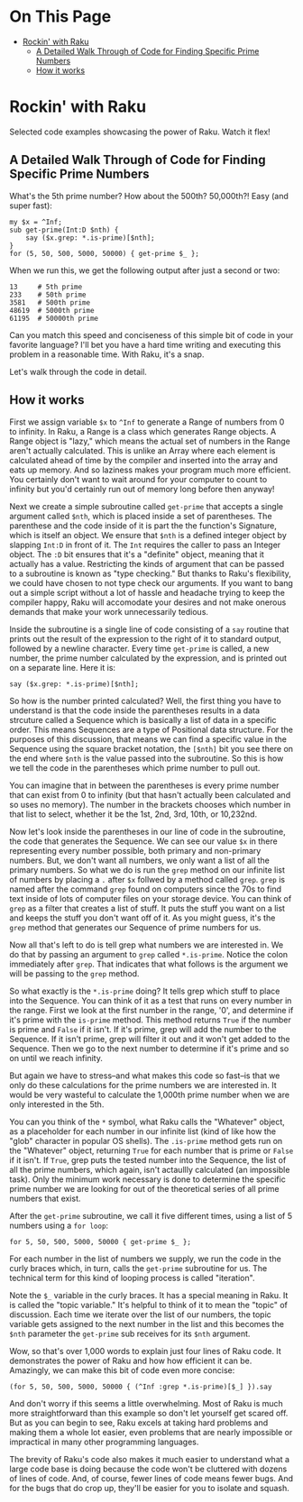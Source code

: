 # On This Page

- [Rockin' with Raku](#rockin-with-raku)
    - [A Detailed Walk Through of Code for Finding Specific Prime Numbers](#a-detailed-walk-through-of-code-for-finding-specific-prime-numbers)
    - [How it works](#how-it-works)

# Rockin' with Raku

Selected code examples showcasing the power of Raku. Watch it flex!

## A Detailed Walk Through of Code for Finding Specific Prime Numbers

What's the 5th prime number? How about the 500th? 50,000th?! Easy (and super fast):

```
my $x = ^Inf;
sub get-prime(Int:D $nth) {
    say ($x.grep: *.is-prime)[$nth];
}
for (5, 50, 500, 5000, 50000) { get-prime $_ };
```

When we run this, we get the following output after just a second or two:
```
13     # 5th prime
233    # 50th prime
3581   # 500th prime
48619  # 5000th prime
61195  # 50000th prime
```

Can you match this speed and conciseness of this simple bit of code in your
favorite language? I'll bet you have a hard time writing and executing this
problem in a reasonable time. With Raku, it's a snap.

Let's walk through the code in detail.

## How it works
First we assign variable `$x` to `^Inf` to generate a Range of numbers from 0
to infinity. In Raku, a Range is a class which generates Range objects. A Range
object is "lazy," which means the actual set of numbers in the Range aren't
actually calculated. This is unlike an Array where each element is calculated
ahead of time by the compiler and inserted into the array and eats up memory.
And so laziness makes your program much more efficient. You certainly don't
want to wait around for your computer to count to infinity but you'd certainly
run out of memory long before then anyway!

Next we create a simple subroutine called `get-prime` that accepts a single
argument called `$nth`, which is placed inside a set of parentheses. The
parenthese and the code inside of it is part the the function's Signature,
which is itself an object. We ensure that `$nth` is a defined integer object by
slapping `Int:D` in front of it. The `Int` requires the caller to pass an
Integer object. The `:D` bit ensures that it's a "definite" object, meaning
that it actually has a value. Restricting the kinds of argument that can be
passed to a subroutine is known as "type checking." But thanks to Raku's
flexibility, we could have chosen to not type check our arguments. If you want
to bang out a simple script without a lot of hassle and headache trying to keep
the compiler happy, Raku will accomodate your desires and not make onerous
demands that make your work unnecessarily tedious.

Inside the subroutine is a single line of code consisting of a `say` routine
that prints out the result of the expression to the right of it to standard
output, followed  by a newline character. Every time `get-prime` is called, a
new number, the prime number calculated by the expression, and is printed out on a
separate line. Here it is:

`say ($x.grep: *.is-prime)[$nth];`

So how is the number printed calculated? Well, the first thing you have
to understand is that the code inside the parentheses results in a data
strcuture called a Sequence which is basically a list of data in a specific
order. This means Sequences are a type of Positional data structure. For the
purposes of this discussion, that means we can find a specific value in the
Sequence using the square bracket notation, the `[$nth]` bit you see there on
the end where `$nth` is the value passed into the subroutine. So this is how we
tell the code in the parentheses which prime number to pull out.

You can imagine that in between the parentheses is every prime number that can
exist from 0 to infinity (but that hasn't actually been calculated and so uses
no memory). The number in the brackets chooses which number in that list to
select, whether it be the 1st, 2nd, 3rd, 10th, or 10,232nd.

Now let's look inside the parentheses in our line of code in the subroutine,
the code that generates the Sequence. We can see our value `$x` in there
representing every number possible, both primary and non-primary numbers. But,
we don't want all numbers, we only want a list of all the primary numbers. So
what we do is run the `grep` method on our infinite list of numbers by placing
a `.` after `$x` follwed by a method called `grep`. `grep` is named after the
command `grep` found on computers since the 70s to find text inside of lots of
computer files on your storage device. You can think of `grep` as a filter
that creates a list of stuff. It puts the stuff you want on a list and keeps
the stuff you don't want off of it. As you might guess, it's the `grep` method
that generates our Sequence of prime numbers for us.

Now all that's left to do is tell grep what numbers we are interested in. We do
that by passing an argument to `grep` called `*.is-prime`. Notice the colon
immediately after `grep`. That indicates that what follows is the argument
we will be passing to the `grep` method.

So what exactly is the `*.is-prime` doing? It tells grep which stuff to place
into the Sequence. You can think of it as a test that runs on every number in
the range. First we look at the first number in the range, '0', and determine
if it's prime with the `is-prime` method. This method returns `True` if the
number is prime and `False` if it isn't. If it's prime, grep will add the
number to the Sequence. If it isn't prime, grep will filter it out and it won't
get added to the Sequence. Then we go to the next number to determine if it's
prime and so on until we reach infinity.

But again we have to stress–and what makes this code so fast–is that we only
do these calculations for the prime numbers we are interested in. It would be
very wasteful to calculate the 1,000th prime number when we are only interested
in the 5th.

You can you think of the `*` symbol, what Raku calls the "Whatever" object, as
a placeholder for each number in our infinite list (kind of like how the "glob"
character in popular OS shells). The `.is-prime` method gets run on the
"Whatever" object, returning `True` for each number that is prime or `False` if
it isn't. If `True`, grep puts the tested number into the Sequence, the list of
all the prime numbers, which again, isn't actaullly calculated (an impossible
task). Only the minimum work necessary is done to determine the specific prime
number we are looking for out of the theoretical series of all prime numbers
that exist.

After the `get-prime` subroutine, we call it five different times, using a list of
5 numbers using a `for loop`:

`for 5, 50, 500, 5000, 50000 { get-prime $_ };`

For each number in the list of numbers we supply, we run the code in the curly
braces which, in turn, calls the `get-prime` subroutine for us. The technical
term for this kind of looping process is called "iteration".

Note the `$_` variable in the curly braces. It has a special meaning in Raku.
It is called the "topic variable." It's helpful to think of it to mean the
"topic" of discussion. Each time we iterate over the list of our numbers, the
topic variable gets assigned to the next number in the list and this becomes
the `$nth` parameter the `get-prime` sub receives for its `$nth` argument.

Wow, so that's over 1,000 words to explain just four lines of Raku code. It
demonstrates the power of Raku and how how efficient it can be. Amazingly, we
can make this bit of code even more concise:

`(for 5, 50, 500, 5000, 50000 { (^Inf :grep *.is-prime)[$_] }).say`

And don't worry if this seems a little overwhelming. Most of Raku is much more
straightforward than this example so don't let yourself get scared off. But as
you can begin to see, Raku excels at taking hard problems and making them a
whole lot easier, even problems that are nearly impossible or impractical in
many other programming languages.

The brevity of Raku's code also makes it much easier to understand what a large
code base is doing because the code won't be cluttered with dozens of lines of
code. And, of course, fewer lines of code means fewer bugs. And for the bugs
that do crop up, they'll be easier for you to isolate and squash.
